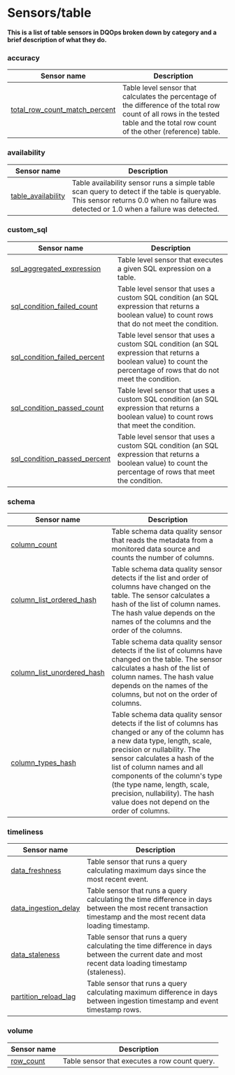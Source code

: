 # Sensors/table

**This is a list of table sensors in DQOps broken down by category and a brief description of what they do.**






### **accuracy**

| Sensor name | Description |
|-------------|-------------|
|[total_row_count_match_percent](./accuracy-table-sensors.md#total-row-count-match-percent)|Table level sensor that calculates the percentage of the difference of the total row count of all rows in the tested table and the total row count of the other (reference) table.|




### **availability**

| Sensor name | Description |
|-------------|-------------|
|[table_availability](./availability-table-sensors.md#table-availability)|Table availability sensor runs a simple table scan query to detect if the table is queryable. This sensor returns 0.0 when no failure was detected or 1.0 when a failure was detected.|




### **custom_sql**

| Sensor name | Description |
|-------------|-------------|
|[sql_aggregated_expression](./custom_sql-table-sensors.md#sql-aggregated-expression)|Table level sensor that executes a given SQL expression on a table.|
|[sql_condition_failed_count](./custom_sql-table-sensors.md#sql-condition-failed-count)|Table level sensor that uses a custom SQL condition (an SQL expression that returns a boolean value) to count rows that do not meet the condition.|
|[sql_condition_failed_percent](./custom_sql-table-sensors.md#sql-condition-failed-percent)|Table level sensor that uses a custom SQL condition (an SQL expression that returns a boolean value) to count the percentage of rows that do not meet the condition.|
|[sql_condition_passed_count](./custom_sql-table-sensors.md#sql-condition-passed-count)|Table level sensor that uses a custom SQL condition (an SQL expression that returns a boolean value) to count rows that meet the condition.|
|[sql_condition_passed_percent](./custom_sql-table-sensors.md#sql-condition-passed-percent)|Table level sensor that uses a custom SQL condition (an SQL expression that returns a boolean value) to count the percentage of rows that meet the condition.|




### **schema**

| Sensor name | Description |
|-------------|-------------|
|[column_count](./schema-table-sensors.md#column-count)|Table schema data quality sensor that reads the metadata from a monitored data source and counts the number of columns.|
|[column_list_ordered_hash](./schema-table-sensors.md#column-list-ordered-hash)|Table schema data quality sensor detects if the list and order of columns have changed on the table. The sensor calculates a hash of the list of column names. The hash value depends on the names of the columns and the order of the columns.|
|[column_list_unordered_hash](./schema-table-sensors.md#column-list-unordered-hash)|Table schema data quality sensor detects if the list of columns have changed on the table. The sensor calculates a hash of the list of column names. The hash value depends on the names of the columns, but not on the order of columns.|
|[column_types_hash](./schema-table-sensors.md#column-types-hash)|Table schema data quality sensor detects if the list of columns has changed or any of the column has a new data type, length, scale, precision or nullability. The sensor calculates a hash of the list of column names and all components of the column&#x27;s type (the type name, length, scale, precision, nullability). The hash value does not depend on the order of columns.|




### **timeliness**

| Sensor name | Description |
|-------------|-------------|
|[data_freshness](./timeliness-table-sensors.md#data-freshness)|Table sensor that runs a query calculating maximum days since the most recent event.|
|[data_ingestion_delay](./timeliness-table-sensors.md#data-ingestion-delay)|Table sensor that runs a query calculating the time difference in days between the most recent transaction timestamp and the most recent data loading timestamp.|
|[data_staleness](./timeliness-table-sensors.md#data-staleness)|Table sensor that runs a query calculating the time difference in days between the current date and most recent data loading timestamp (staleness).|
|[partition_reload_lag](./timeliness-table-sensors.md#partition-reload-lag)|Table sensor that runs a query calculating maximum difference in days between ingestion timestamp and event timestamp rows.|




### **volume**

| Sensor name | Description |
|-------------|-------------|
|[row_count](./volume-table-sensors.md#row-count)|Table sensor that executes a row count query.|





